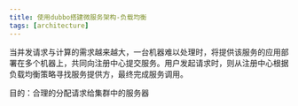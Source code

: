 ```yaml
---
title: 使用dubbo搭建微服务架构-负载均衡
tags: [architecture]
---
```


当并发请求与计算的需求越来越大，一台机器难以处理时，将提供该服务的应用部署在多个机器上，共同向注册中心提交服务。用户发起请求时，则从注册中心根据负载均衡策略寻找服务提供方，最终完成服务调用。

目的：合理的分配请求给集群中的服务器